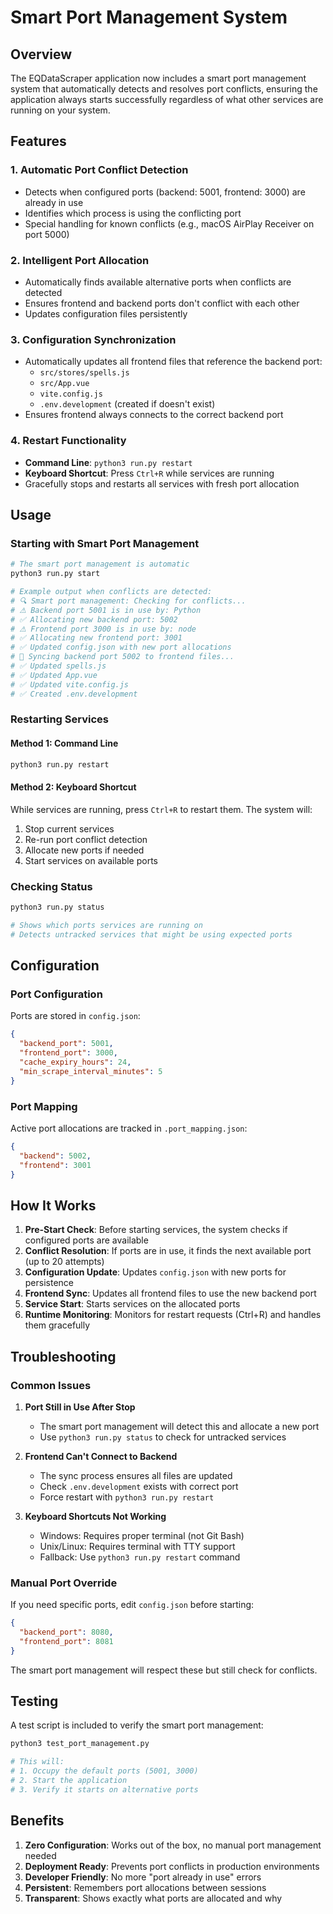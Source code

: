# Smart Port Management System

## Overview

The EQDataScraper application now includes a smart port management system that automatically detects and resolves port conflicts, ensuring the application always starts successfully regardless of what other services are running on your system.

## Features

### 1. **Automatic Port Conflict Detection**
- Detects when configured ports (backend: 5001, frontend: 3000) are already in use
- Identifies which process is using the conflicting port
- Special handling for known conflicts (e.g., macOS AirPlay Receiver on port 5000)

### 2. **Intelligent Port Allocation**
- Automatically finds available alternative ports when conflicts are detected
- Ensures frontend and backend ports don't conflict with each other
- Updates configuration files persistently

### 3. **Configuration Synchronization**
- Automatically updates all frontend files that reference the backend port:
  - `src/stores/spells.js`
  - `src/App.vue`
  - `vite.config.js`
  - `.env.development` (created if doesn't exist)
- Ensures frontend always connects to the correct backend port

### 4. **Restart Functionality**
- **Command Line**: `python3 run.py restart`
- **Keyboard Shortcut**: Press `Ctrl+R` while services are running
- Gracefully stops and restarts all services with fresh port allocation

## Usage

### Starting with Smart Port Management

```bash
# The smart port management is automatic
python3 run.py start

# Example output when conflicts are detected:
# 🔍 Smart port management: Checking for conflicts...
# ⚠ Backend port 5001 is in use by: Python
# ✅ Allocating new backend port: 5002
# ⚠ Frontend port 3000 is in use by: node
# ✅ Allocating new frontend port: 3001
# ✅ Updated config.json with new port allocations
# 🔄 Syncing backend port 5002 to frontend files...
# ✅ Updated spells.js
# ✅ Updated App.vue
# ✅ Updated vite.config.js
# ✅ Created .env.development
```

### Restarting Services

#### Method 1: Command Line
```bash
python3 run.py restart
```

#### Method 2: Keyboard Shortcut
While services are running, press `Ctrl+R` to restart them. The system will:
1. Stop current services
2. Re-run port conflict detection
3. Allocate new ports if needed
4. Start services on available ports

### Checking Status

```bash
python3 run.py status

# Shows which ports services are running on
# Detects untracked services that might be using expected ports
```

## Configuration

### Port Configuration
Ports are stored in `config.json`:
```json
{
  "backend_port": 5001,
  "frontend_port": 3000,
  "cache_expiry_hours": 24,
  "min_scrape_interval_minutes": 5
}
```

### Port Mapping
Active port allocations are tracked in `.port_mapping.json`:
```json
{
  "backend": 5002,
  "frontend": 3001
}
```

## How It Works

1. **Pre-Start Check**: Before starting services, the system checks if configured ports are available
2. **Conflict Resolution**: If ports are in use, it finds the next available port (up to 20 attempts)
3. **Configuration Update**: Updates `config.json` with new ports for persistence
4. **Frontend Sync**: Updates all frontend files to use the new backend port
5. **Service Start**: Starts services on the allocated ports
6. **Runtime Monitoring**: Monitors for restart requests (Ctrl+R) and handles them gracefully

## Troubleshooting

### Common Issues

1. **Port Still in Use After Stop**
   - The smart port management will detect this and allocate a new port
   - Use `python3 run.py status` to check for untracked services

2. **Frontend Can't Connect to Backend**
   - The sync process ensures all files are updated
   - Check `.env.development` exists with correct port
   - Force restart with `python3 run.py restart`

3. **Keyboard Shortcuts Not Working**
   - Windows: Requires proper terminal (not Git Bash)
   - Unix/Linux: Requires terminal with TTY support
   - Fallback: Use `python3 run.py restart` command

### Manual Port Override

If you need specific ports, edit `config.json` before starting:
```json
{
  "backend_port": 8080,
  "frontend_port": 8081
}
```

The smart port management will respect these but still check for conflicts.

## Testing

A test script is included to verify the smart port management:

```bash
python3 test_port_management.py

# This will:
# 1. Occupy the default ports (5001, 3000)
# 2. Start the application
# 3. Verify it starts on alternative ports
```

## Benefits

1. **Zero Configuration**: Works out of the box, no manual port management needed
2. **Deployment Ready**: Prevents port conflicts in production environments
3. **Developer Friendly**: No more "port already in use" errors
4. **Persistent**: Remembers port allocations between sessions
5. **Transparent**: Shows exactly what ports are allocated and why